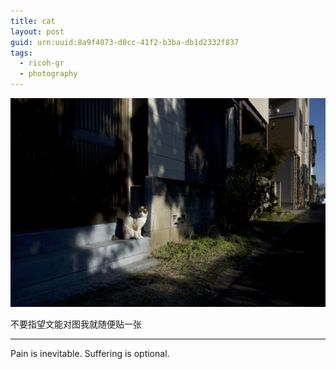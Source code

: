 ```yaml
---
title: cat
layout: post
guid: urn:uuid:8a9f4073-d0cc-41f2-b3ba-db1d2332f837
tags:
  - ricoh-gr
  - photography
---
```


![cat](/media/files/2015/03/16/cat.jpg)

不要指望文能对图我就随便贴一张

---

Pain is inevitable. Suffering is optional.